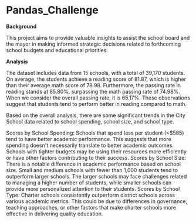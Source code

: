 # Pandas_Challenge

**Background**

This project aims to provide valuable insights to assist the school board and the mayor in making informed strategic decisions related to forthcoming school budgets and educational priorities.

**Analysis**

The dataset includes data from 15 schools, with a total of 39,170 students. On average, the students achieve a reading score of 81.87, which is higher than their average math score of 78.98. Furthermore, the passing rate in reading stands at 85.80%, surpassing the math passing rate of 74.98%. When we consider the overall passing rate, it is 65.17%. These observations suggest that students tend to perform better in reading compared to math. 

Based on the overall analysis, there are some significant trends in the City School data related to school spending, school size, and school type.

Scores by School Spending:
Schools that spend less per student (<$585) tend to have better academic performance. This suggests that more spending doesn't necessarily translate to better academic outcomes. Schools with tighter budgets may be using their resources more efficiently or have other factors contributing to their success.
Scores by School Size:
There is a notable difference in academic performance based on school size. Small and medium schools with fewer than 1,000 students tend to outperform larger schools. The larger schools may face challenges related to managing a higher number of students, while smaller schools can provide more personalized attention to their students.
Scores by School Type:
Charter schools consistently outperform district schools across various academic metrics. This could be due to differences in governance, teaching approaches, or other factors that make charter schools more effective in delivering quality education.

